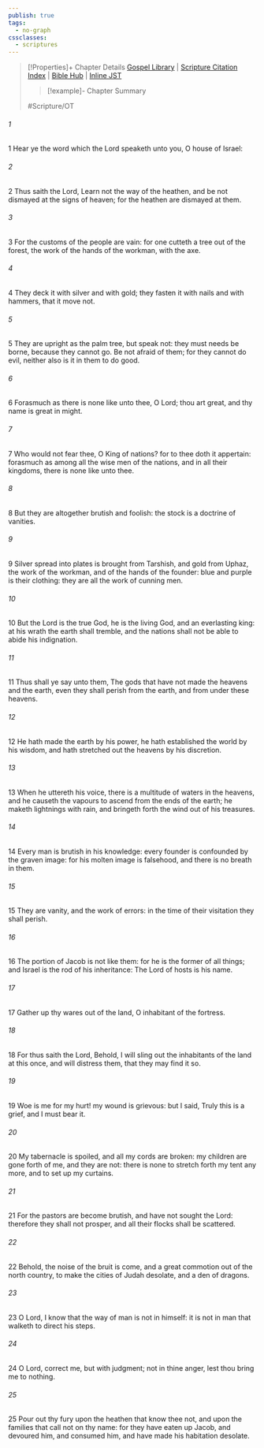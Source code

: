 ```yaml
---
publish: true
tags:
  - no-graph
cssclasses:
  - scriptures
---
```

>[!Properties]+ Chapter Details
>[Gospel Library](https://churchofjesuschrist.org/study/scriptures/ot/jer/10?lang=eng)    |    [Scripture Citation Index](https://scriptures.byu.edu/#07c0a::c07c0a)    |    [Bible Hub](https://biblehub.com/jeremiah/10.htm)    |    [Inline JST](https://scripturetoolbox.com/html/ic/Jeremiah/10.html)
>>[!example]- Chapter Summary
>> 
> 
>
>#Scripture/OT
###### 1
1 Hear ye the word which the Lord speaketh unto you, O house of Israel:
###### 2
2 Thus saith the Lord, Learn not the way of the heathen, and be not dismayed at the signs of heaven; for the heathen are dismayed at them.
###### 3
3 For the customs of the people are vain: for one cutteth a tree out of the forest, the work of the hands of the workman, with the axe.
###### 4
4 They deck it with silver and with gold; they fasten it with nails and with hammers, that it move not.
###### 5
5 They are upright as the palm tree, but speak not: they must needs be borne, because they cannot go. Be not afraid of them; for they cannot do evil, neither also is it in them to do good.
###### 6
6 Forasmuch as there is none like unto thee, O Lord; thou art great, and thy name is great in might.
###### 7
7 Who would not fear thee, O King of nations? for to thee doth it appertain: forasmuch as among all the wise men of the nations, and in all their kingdoms, there is none like unto thee.
###### 8
8 But they are altogether brutish and foolish: the stock is a doctrine of vanities.
###### 9
9 Silver spread into plates is brought from Tarshish, and gold from Uphaz, the work of the workman, and of the hands of the founder: blue and purple is their clothing: they are all the work of cunning men.
###### 10
10 But the Lord is the true God, he is the living God, and an everlasting king: at his wrath the earth shall tremble, and the nations shall not be able to abide his indignation.
###### 11
11 Thus shall ye say unto them, The gods that have not made the heavens and the earth, even they shall perish from the earth, and from under these heavens.
###### 12
12 He hath made the earth by his power, he hath established the world by his wisdom, and hath stretched out the heavens by his discretion.
###### 13
13 When he uttereth his voice, there is a multitude of waters in the heavens, and he causeth the vapours to ascend from the ends of the earth; he maketh lightnings with rain, and bringeth forth the wind out of his treasures.
###### 14
14 Every man is brutish in his knowledge: every founder is confounded by the graven image: for his molten image is falsehood, and there is no breath in them.
###### 15
15 They are vanity, and the work of errors: in the time of their visitation they shall perish.
###### 16
16 The portion of Jacob is not like them: for he is the former of all things; and Israel is the rod of his inheritance: The Lord of hosts is his name.
###### 17
17 Gather up thy wares out of the land, O inhabitant of the fortress.
###### 18
18 For thus saith the Lord, Behold, I will sling out the inhabitants of the land at this once, and will distress them, that they may find it so.
###### 19
19 Woe is me for my hurt! my wound is grievous: but I said, Truly this is a grief, and I must bear it.
###### 20
20 My tabernacle is spoiled, and all my cords are broken: my children are gone forth of me, and they are not: there is none to stretch forth my tent any more, and to set up my curtains.
###### 21
21 For the pastors are become brutish, and have not sought the Lord: therefore they shall not prosper, and all their flocks shall be scattered.
###### 22
22 Behold, the noise of the bruit is come, and a great commotion out of the north country, to make the cities of Judah desolate, and a den of dragons.
###### 23
23 O Lord, I know that the way of man is not in himself: it is not in man that walketh to direct his steps.
###### 24
24 O Lord, correct me, but with judgment; not in thine anger, lest thou bring me to nothing.
###### 25
25 Pour out thy fury upon the heathen that know thee not, and upon the families that call not on thy name: for they have eaten up Jacob, and devoured him, and consumed him, and have made his habitation desolate.
